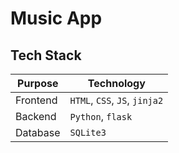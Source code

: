# Music App 

## Tech Stack

| Purpose | Technology |
| --- | --- |
| Frontend | `HTML`, `CSS`, `JS`, `jinja2` |
| Backend | `Python`, `flask` |
| Database | `SQLite3` |

